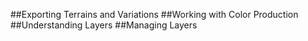 ##Exporting Terrains and Variations
##Working with Color Production
##Understanding Layers
##Managing Layers
